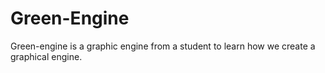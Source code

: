 # Green-Engine

Green-engine is a graphic engine from a student to learn how we create a graphical engine.
